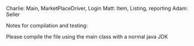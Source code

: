 Charlie: Main, MarketPlaceDriver, Login
Matt: Item, Listing, reporting
Adam: Seller


Notes for compilation and testing:

   Please compile the file using the main class with a normal java JDK
